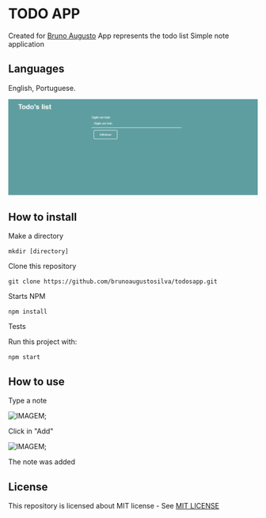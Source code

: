 # TODO APP

Created for [Bruno Augusto](http://brunoaugustosilva8.github.io)
App represents the todo list
Simple note application

## Languages

English, Portuguese.

![Drag Racing](./App/images/image.png)

## How to install

Make a directory

```
mkdir [directory]
```

Clone this repository

```
git clone https://github.com/brunoaugustosilva/todosapp.git
```

Starts NPM

```
npm install
```

Tests

Run this project with:

```
npm start
```

## How to use

Type a note

![IMAGEM]();

Click in "Add"

![IMAGEM]();

The note was added

## License

This repository is licensed about MIT license - See [MIT LICENSE](LICENSE.md)
